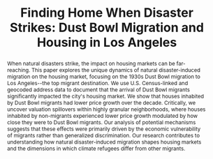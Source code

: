 ---
title        : "Finding Home When Disaster Strikes: Dust Bowl Migration and Housing in Los Angeles"
collection   : projects
permalink    : /projects/finding-home-when-disaster-strikes
doilink      : https://www.vpsantanna.com/files/research/dust_bowl_migration_and_housing.pdf
journal      : Under Review
year         :
coauthors    : {"Gustavo Cortes" : "https://sites.google.com/site/cortesgustavos",
                "Vinicios Sant'Anna" : "https://www.vpsantanna.com/index"}
abstract     : "When natural disasters strike, the impact on housing markets can be far-reaching. This paper explores the unique dynamics of natural disaster-induced migration on the housing market, focusing on the 1930s Dust Bowl migration to Los Angeles--the top migrant destination. We use U.S. Census-linked and geocoded address data to document that the arrival of Dust Bowl migrants significantly impacted the city's housing market. We show that houses inhabited by Dust Bowl migrants had lower price growth over the decade. Critically, we uncover valuation spillovers within highly granular neighborhoods, where houses inhabited by non-migrants experienced lower price growth modulated by how close they were to Dust Bowl migrants. Our analysis of potential mechanisms suggests that these effects were primarily driven by the economic vulnerability of migrants rather than generalized discrimination. Our research contributes to understanding how natural disaster-induced migration shapes housing markets and the dimensions in which climate refugees differ from other migrants."                
presentations: {2024 AREUEA/ASSA Meeting,
                World Bank Land Conference,
                UEA 2024,
                Florida-WATE 2024,
                NEUDC 2024}  
---